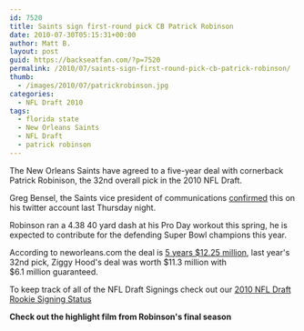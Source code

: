 ```yaml
---
id: 7520
title: Saints sign first-round pick CB Patrick Robinson
date: 2010-07-30T05:15:31+00:00
author: Matt B.
layout: post
guid: https://backseatfan.com/?p=7520
permalink: /2010/07/saints-sign-first-round-pick-cb-patrick-robinson/
thumb:
  - /images/2010/07/patrickrobinson.jpg
categories:
  - NFL Draft 2010
tags:
  - florida state
  - New Orleans Saints
  - NFL Draft
  - patrick robinson
---
```


<div class="entry">
  <p>
    The New Orleans Saints have agreed to a five-year deal with cornerback Patrick Robinison, the 32nd overall pick in the 2010 NFL Draft.
  </p>

  <p>
    Greg Bensel, the Saints vice president of communications <a href="http://twitter.com/GregBensel/status/19877099624">confirmed</a> this on his twitter account last Thursday night.
  </p>

  <p>
    Robinson ran a 4.38 40 yard dash at his Pro Day workout this spring, he is expected to contribute for the defending Super Bowl champions this year.
  </p>

  <p>
    According to neworleans.com the deal is <a href="https://www.neworleans.com/sports/saints/saints-news/445424.html">5 years $12.25 million</a>, last year's 32nd pick, Ziggy Hood's deal was worth $11.3 million with $6.1 million guaranteed.
  </p>

  <p>
    To keep track of all of the NFL Draft Signings check out our <a href="https://backseatfan.com/index.php/2010/04/2010-nfl-draft-rookie-signing-status/">2010 NFL Draft Rookie Signing Status</a>
  </p>

  <p>
    <strong>Check out the highlight film from Robinson's final season</strong><br />
  </p>
</div>
